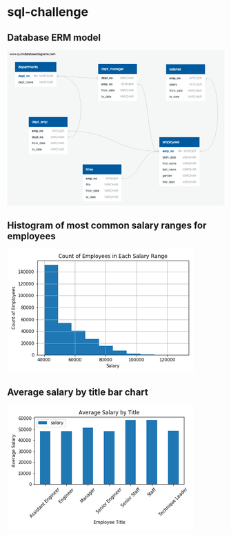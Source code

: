 # sql-challenge

## Database ERM model ##
![Database ERM](EmployeeSQL_ERD.png)

## Histogram of most common salary ranges for employees ##
![Salary Histogram](Charts/SalaryHistogram.png)

## Average salary by title bar chart ##
![Average Salary by Title](Charts/AvgSalarybyTitle.png)
